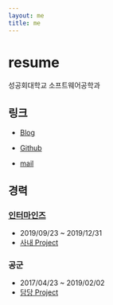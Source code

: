 ```yaml
---
layout: me
title: me
---
```


# resume

성공회대학교 소프트웨어공학과

## 링크 

- [Blog](http://blog.5anniversary.dev)

- [Github](https://github.com/5anniversary)

- [mail](mailto:oh.junhyeon95@gmail.com)

## 경력

### [인터마인즈](https://intermindsai.com)

- 2019/09/23 ~ 2019/12/31
- [사내 Project](#이미지인식을-통한-상품-결제-키오스크)

### 공군

- 2017/04/23 ~ 2019/02/02
- [담당 Project](#공군-담당-프로젝트)
